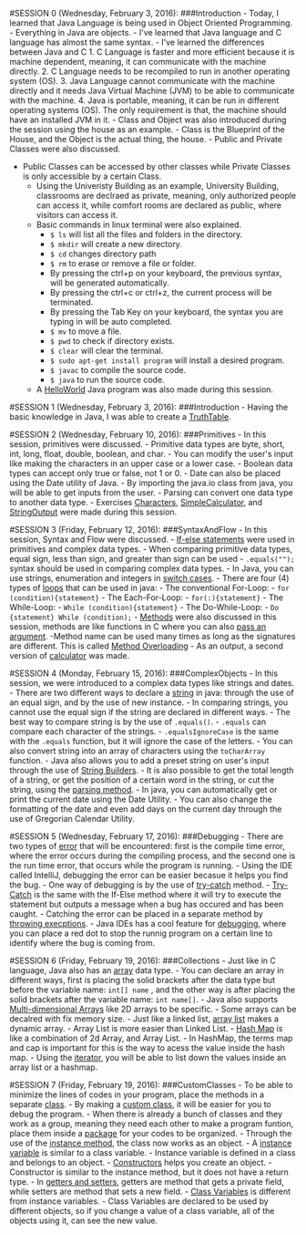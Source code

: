 #SESSION 0 (Wednesday, February 3, 2016):
###Introduction
	- Today, I learned that Java Language is being used in Object Oriented Programming.
	- Everything in Java are objects.
	- I've learned that Java language and C language has almost the same syntax.
	- I've learned the differences between Java and C
		1. C Language is faster and more efficient because it is machine dependent, meaning, it can communicate with the machine directly.
		2. C Language needs to be recompiled to run in another operating system (OS).
		3. Java Language cannot communicate with the machine directly and it needs Java Virtual Machine (JVM) to be able to communicate with the machine.
		4. Java is portable, meaning, it can be run in different operating systems (OS). The only requirement is that, the machine should have an installed JVM in it.
	- Class and Object was also introduced during the session using the house as an example.
	- Class is the Blueprint of the House, and the Object is the actual thing, the house.
	- Public and Private Classes were also discussed.
  - Public Classes can be accessed by other classes while Private Classes is only accessible by a certain Class.
	- Using the Univeristy Building as an example, University Building, classrooms are declraed as private, meaning, only authorized people can access it, while comfort rooms are declared as public, where visitors can access it.
	- Basic commands in linux terminal were also explained.
		- ` $ ls ` will list all the files and folders in the directory.
		- ` $ mkdir ` will create a new directory.
		- ` $ cd ` changes directory path
		- ` $ rm ` to erase or remove a file or folder.
		- By pressing the ctrl+p on your keyboard, the previous syntax, will be generated automatically.
		- By pressing the ctrl+c  or ctrl+z, the current process will be terminated.
		- By pressing the Tab Key on your keyboard, the syntax you are typing in will be auto completed.
		- ` $ mv ` to move a file.
		- ` $ pwd ` to check if directory exists.
		- ` $ clear ` will clear the terminal.
		- ` $ sudo apt-get install program ` will install a desired program.
		- ` $ javac ` to compile the source code.
		- ` $ java ` to run the source code.
	- A [HelloWorld](https://github.com/aenoncunanan/HelloWorld) Java program was also made during this session.


#SESSION 1 (Wednesday, February 3, 2016):
###Introduction
	- Having the basic knowledge in Java, I was able to create a [TruthTable](https://github.com/aenoncunanan/BooleanTable).


#SESSION 2 (Wednesday, February 10, 2016):
###Primitives
	- In this session, primitives were discussed.
	- Primitive data types are byte, short, int, long, float, double, boolean, and char.
	- You can modify the user's input like making the characters in an upper case or a lower case.
	- Boolean data types can accept only true or false, not 1 or 0.
	- Date can also be placed using the Date utility of Java.
	- By importing the java.io class from java, you will be able to get inputs from the user.
	- Parsing can convert one data type to another data type.
	- Exercises [Characters](https://github.com/aenoncunanan/Characters), [SimpleCalculator](https://github.com/aenoncunanan/SimpleCalc), and [StringOutput](https://github.com/aenoncunanan/StringOutput) were made during this session.


#SESSION 3 (Friday, February 12, 2016):
###SyntaxAndFlow
	- In this session, Syntax and Flow were discussed.
	- [If-else statements](https://github.com/aenoncunanan/Conditional) were used in primitives and complex data types.
	- When comparing primitive data types, equal sign, less than sign, and greater than sign can be used
	- `.equals("");` syntax should be used in comparing complex data types.
	- In Java, you can use strings, enumeration and integers in [switch cases](https://github.com/aenoncunanan/Switch).
	- There are four (4) types of [loops](https://github.com/aenoncunanan/Loops) that can be used in java:
		- The conventional For-Loop:
			- ` for (condition){statement} `
		- The Each-For-Loop:
			- ` for(:){statement} `
		- The While-Loop:
			- ` While (condition){statement} `
		- The Do-While-Loop:
			- ` Do {statement} While (condition); `
	- [Methods](https://github.com/aenoncunanan/Methods) were also discussed in this session, methods are like functions in C where you can also [pass an argument](https://github.com/aenoncunanan/MethodsWithArgs).
	-Method name can be used many times as long as the signatures are different. This is called [Method Overloading](https://github.com/aenoncunanan/MethodOverloading)
	- As an output, a second version of [calculator](https://github.com/aenoncunanan/Calculator2) was made.


#SESSION 4 (Monday, February 15, 2016):
###ComplexObjects
	- In this session, we were introduced to a complex data types like strings and dates.
	- There are two different ways to declare a [string](https://github.com/aenoncunanan/Strings) in java: through the use of an equal sign, and by the use of new instance.
	- In comparing strings, you cannot use the equal sign if the string are declared in different ways.
	- The best way to compare string is by the use of `.equals()`.
	- `.equals` can compare each character of the strings.
	- `.equalsIgnoreCase` is the same with the `.equals` function, but it will ignore the case of the letters.
	- You can also convert string into an array of characters using the `toCharArray` function.
	- Java also allows you to add a preset string on user's input through the use of [String Builders](https://github.com/aenoncunanan/StringBuilder).
	- It is also possible to get the total length of a string, or get the position of a certain word in the string, or cut the string, using the [parsing method](https://github.com/aenoncunanan/ParsingString).
	- In java, you can automatically get or print the current date using the Date Utility.
	- You can also change the formatting of the date and even add days on the current day through the use of Gregorian Calendar Utility.


#SESSION 5 (Wednesday, February 17, 2016):
###Debugging
	- There are two types of [error](https://github.com/aenoncunanan/Errors) that will be encountered: first is the compile time error, where the error occurs during the compiling process, and the second one is the run time error, that occurs while the program is running.
	- Using the IDE called IntelliJ, debugging the error can be easier becasue it helps you find the bug.
	- One way of debugging is by the use of [try-catch](https://github.com/aenoncunanan/Exceptions) method.
	- [Try-Catch](https://github.com/aenoncunanan/Exceptions) is the same with the If-Else method where it will try to execute the statement but outputs a message when a bug has occured and has been caught.
	- Catching the error can be placed in a separate method by [throwing execptions](https://github.com/aenoncunanan/ThrowingExceptions).
	- Java IDEs has a cool feature for [debugging](https://github.com/aenoncunanan/Debugger), where you can place a red dot to stop the runnig program on a certain line to identify where the bug is coming from.


#SESSION 6 (Friday, February 19, 2016):
###Collections
	- Just like in C language, Java also has an [array](https://github.com/aenoncunanan/Arrays) data type.
	- You can declare an array in different ways, first is placing the solid brackets after the data type but before the variable name: `int[] name` , and the other way is after placing the solid brackets after the variable name: `int name[]`.
	- Java also supports [Multi-dimensional Arrays](https://github.com/aenoncunanan/2DArrays) like 2D arrays to be specific.
	- Some arrays can be decalred with fix memory size.
	- Just like a linked list, [array list](https://github.com/aenoncunanan/ArrayList) makes a dynamic array.
	- Array List is more easier than Linked List.
	- [Hash Map](https://github.com/aenoncunanan/HashMap) is like a combination of 2d Array, and Array List.
	- In HashMap, the terms map and cap is important for this is the way to acess the value inside the hash map.
	- Using the [iterator](https://github.com/aenoncunanan/Iterators), you will be able to list down the values inside an array list or a hashmap.


#SESSION 7 (Friday, February 19, 2016):
###CustomClasses
	- To be able to minimize the lines of codes in your program, place the methods in a separate [class](https://github.com/aenoncunanan/CustomClasses).
	- By making a [custom class](https://github.com/aenoncunanan/CustomClasses), it will be easier for you to debug the program.
	- When there is already a bunch of classes and they work as a group, meaning they need each other to make a program funtion, place them inside a [package](https://github.com/aenoncunanan/Packages) for your codes to be organized.
	- Through the use of the [instance method](https://github.com/aenoncunanan/InstanceMethod), the class now works as an object.
	- A [instance variable](https://github.com/aenoncunanan/InstanceVariable) is similar to a class variable.
	- Instance variable is defined in a class and belongs to an object.
	- [Constructors](https://github.com/aenoncunanan/Constructors) helps you create an object.
	- Constructor is similar to the instance method, but it does not have a return type.
	- In [getters and setters](https://github.com/aenoncunanan/GettersAndSetters), getters are method that gets a private field, while setters are method that sets a new field.
	- [Class Variables](https://github.com/aenoncunanan/ClassVariables) is different from instance variables.
	- Class Variables are declared to be used by different objects, so if you change a value of a class variable, all of the objects using it, can see the new value.
